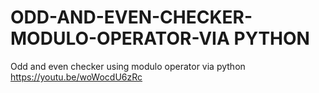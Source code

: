 # ODD-AND-EVEN-CHECKER-MODULO-OPERATOR-VIA PYTHON
Odd and even checker using modulo operator via python
https://youtu.be/woWocdU6zRc
